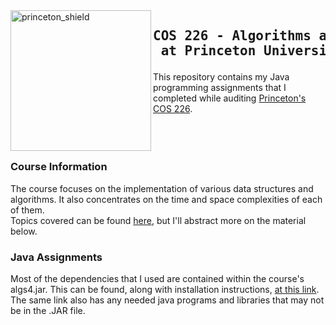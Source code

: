 <img src="https://www.cs.princeton.edu/courses/archive/spring20/cos226/images/princeton-shield.gif" alt=princeton_shield align=left height=225 />  

 ## <pre> COS 226 - Algorithms and Data Structures <br/>         at Princeton University </pre>
 
 This repository contains my Java programming assignments that I completed while auditing [Princeton's COS 226](https://www.cs.princeton.edu/courses/archive/spring20/cos226/syllabus.php).
 <br></br>
 <br></br>
 ### Course Information
 The course focuses on the implementation of various data structures and algorithms. It also concentrates on the time and space complexities of each of them.  
 Topics covered can be found [here](https://www.cs.princeton.edu/courses/archive/spring20/cos226/lectures.php), but I'll abstract more on the material below.  
 
 ### Java Assignments
 Most of the dependencies that I used are contained within the course's algs4.jar. This can be found, along with installation instructions, [at this link](https://algs4.cs.princeton.edu/code). The same link also has any needed java programs and libraries that may not be in the .JAR file.
 
 <!--- Left justify the assignment pictures and include a description of each. Make "pAssignment 1 - _Percolation_" clickable to the repo. Include a sentence or two that describes what I did. Then list the data structures and algs used/learned. --->
 
